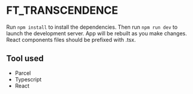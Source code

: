 # FT_TRANSCENDENCE

Run `npm install` to install the dependencies.
Then run `npm run dev` to launch the development server. App will be rebuilt as you make changes.
React components files should be prefixed with .tsx.

## Tool used

- Parcel
- Typescript
- React
